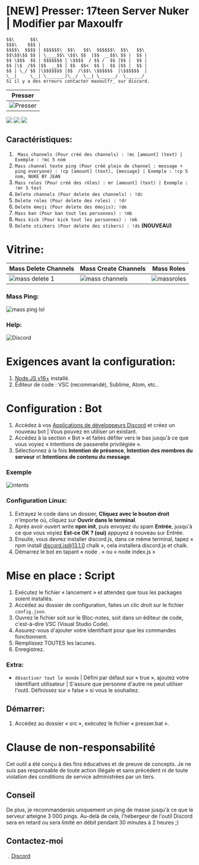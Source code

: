 # [NEW] Presser: 17teen Server Nuker | Modifier par Maxoulfr

    $$\      $$\                                         
    $$$\    $$$ |                                        
    $$$$\  $$$$ | $$$$$$\  $$\   $$\  $$$$$$\  $$\   $$\ 
    $$\$$\$$ $$ | \____$$\ \$$\ $$  |$$  __$$\ $$ |  $$ |
    $$ \$$$  $$ | $$$$$$$ | \$$$$  / $$ /  $$ |$$ |  $$ |
    $$ |\$  /$$ |$$  __$$ | $$  $$<  $$ |  $$ |$$ |  $$ |
    $$ | \_/ $$ |\$$$$$$$ |$$  /\$$\ \$$$$$$  |\$$$$$$  |
    \__|     \__| \_______|\__/  \__| \______/  \______/  
    Si il y a des erreurs contacter maxoulfr_ sur discord.

| Presser | 
| ------------- | 
| ![Presser](https://cdn.discordapp.com/attachments/1186726564688310312/1321973575279968329/nuke.png) |

![](https://img.shields.io/github/watchers/Maxoulfrdev/Nuke-bot?style=social) ![](https://img.shields.io/github/stars/Maxoulfrdev/Nuke-bot?style=social) ![](https://img.shields.io/github/forks/Maxoulfrdev/Nuke-bot?style=social)

## Caractéristiques:
1. ` Mass channels (Pour créé des channels) : !mc [amount] (text) | Exemple : !mc 5 nom`
2. `Mass channel texte ping (Pour créé plein de channel : message + ping everyone) : !cp [amount] (text), {message} | Exemple : !cp 5 nom, NUKE BY JEAN`
3. `Mass roles (Pour créé des rôles) : mr [amount] (text) | Exemple : !mr 5 test`
4. `Delete channels (Pour delete des channels) : !dc`
5. `Delete roles (Pour delete des roles) : !dr`
6. `Delete émoji (Pour delete des émojis): !de`
7. `Mass ban (Pour ban tout les personnes) : !mb`
8. `Mass kick (Pour kick tout les personnes) : !mk`
9. `Delete stickers (Pour delete des stikers) : !ds` **(NOUVEAU)**

# Vitrine: 

| Mass Delete Channels | Mass Create Channels | Mass Roles |
| ------------- | ------------- | ------------- |
| ![mass delete 1](https://user-images.githubusercontent.com/71920969/94821935-0b3a2780-03fa-11eb-8a43-3fb418e373ba.gif) | ![mass channels](https://user-images.githubusercontent.com/71920969/94822362-7683f980-03fa-11eb-9759-906d649b6021.gif) | ![massroles](https://media3.giphy.com/media/StXIhkIQKb8sEdXjPj/giphy.gif) |

### Mass Ping:
![mass ping lol](https://user-images.githubusercontent.com/71920969/94822656-cb277480-03fa-11eb-97ee-44562785397f.gif)

### Help:
![Discord](https://discord.gg/qTeUUaBKWe)


# Exigences avant la configuration:

1. [Node.JS v16+](https://nodejs.org/en/) installé.
2. Éditeur de code : VSC (recommandé), Sublime, Atom, etc..

# Configuration : Bot

1. Accédez à vos [Applications de développeurs Discord](https://discord.com/developers/applications) et créez un nouveau bot | Vous pouvez en utiliser un existant.
2. Accédez à la section « Bot » et faites défiler vers le bas jusqu'à ce que vous voyiez « Intentions de passerelle privilégiée ».
3. Sélectionnez à la fois **Intention de présence**, **Intention des membres du serveur** et **Intentions de contenu du message**. 

### Exemple

![intents](https://cdn.discordapp.com/attachments/1186726564688310312/1321972173627330643/image.png?ex=676f2e07&is=676ddc87&hm=9bf2a65a78d6a727d63308faf06bd9eb559c59b4f9d80a97314999e89475fdbe&)


### Configuration Linux:

1. Extrayez le code dans un dossier, **Cliquez avec le bouton droit** n'importe où, cliquez sur **Ouvrir dans le terminal**.
2. Après avoir ouvert write **npm init**, puis envoyez du spam **Entrée**, jusqu'à ce que vous voyiez **Est-ce OK ? (oui)** appuyez à nouveau sur Entrée.
3. Ensuite, vous devrez installer discord.js, dans ce même terminal, tapez « npm install discord.js@13.1.0 chalk », cela installera discord.js et chalk.
4. Démarrez le bot en tapant « node . » ou « node index.js »


# Mise en place : Script

1. Exécutez le fichier « lancement » et attendez que tous les packages soient installés.
1. Accédez au dossier de configuration, faites un clic droit sur le fichier `config.json`.
2. Ouvrez le fichier soit sur le Bloc-notes, soit dans un éditeur de code, c'est-à-dire VSC (Visual Studio Code).
3. Assurez-vous d'ajouter votre identifiant pour que les commandes fonctionnent.
3. Remplissez TOUTES les lacunes.
4. Enregistrez.

### Extra:
* `désactiver tout le monde` | Défini par défaut sur « true », ajoutez votre identifiant utilisateur | S'assure que personne d'autre ne peut utiliser l'outil. Définissez sur « false » si vous le souhaitez.

## Démarrer:

1. Accédez au dossier « src », exécutez le fichier « presser.bat ».

# Clause de non-responsabilité

Cet outil a été conçu à des fins éducatives et de preuve de concepts. Je ne suis pas responsable de toute action illégale et sans précédent ni de toute violation des conditions de service administrées par un tiers.

## Conseil
De plus, je recommanderais uniquement un ping de masse jusqu'à ce que le serveur atteigne 3 000 pings. Au-delà de cela, l'hébergeur de l'outil Discord sera en retard ou sera limité en débit pendant 30 minutes à 2 heures ;)

## Contactez-moi

﹒[Discord](https://discord.gg/qTeUUaBKWe)

